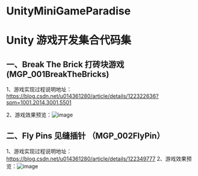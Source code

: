 # UnityMiniGameParadise
# Unity 游戏开发集合代码集

## 一、Break The Brick 打砖块游戏 (MGP_001BreakTheBricks)

1、游戏实现过程说明地址：https://blog.csdn.net/u014361280/article/details/122322636?spm=1001.2014.3001.5501

2、游戏效果预览：![image](https://github.com/XANkui/UnityMiniGameParadise/blob/main/ReadMe_Images/Bricks.gif)

## 二、Fly Pins 见缝插针 （MGP_002FlyPin）
1、游戏实现过程说明地址：https://blog.csdn.net/u014361280/article/details/122349777
2、游戏效果预览：![image](https://github.com/XANkui/UnityMiniGameParadise/blob/main/ReadMe_Images/FlyPin.gif)
